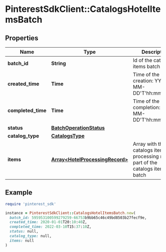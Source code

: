# PinterestSdkClient::CatalogsHotelItemsBatch

## Properties

| Name | Type | Description | Notes |
| ---- | ---- | ----------- | ----- |
| **batch_id** | **String** | Id of the catalogs items batch | [optional] |
| **created_time** | **Time** | Time of the batch creation: YYYY-MM-DD&#39;T&#39;hh:mm:ssTZD | [optional][readonly] |
| **completed_time** | **Time** | Time of the batch completion: YYYY-MM-DD&#39;T&#39;hh:mm:ssTZD | [optional][readonly] |
| **status** | [**BatchOperationStatus**](BatchOperationStatus.md) |  | [optional] |
| **catalog_type** | [**CatalogsType**](CatalogsType.md) |  |  |
| **items** | [**Array&lt;HotelProcessingRecord&gt;**](HotelProcessingRecord.md) | Array with the catalogs items processing records part of the catalogs items batch | [optional] |

## Example

```ruby
require 'pinterest_sdk'

instance = PinterestSdkClient::CatalogsHotelItemsBatch.new(
  batch_id: 595953100599279259-66753b9bb65c46c49bd8503b27fecf9e,
  created_time: 2020-01-01T20:10:40Z,
  completed_time: 2022-03-10T15:37:10Z,
  status: null,
  catalog_type: null,
  items: null
)
```

